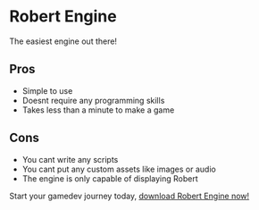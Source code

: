 # Robert Engine
The easiest engine out there!

## Pros
- Simple to use
- Doesnt require any programming skills
- Takes less than a minute to make a game

## Cons
- You cant write any scripts
- You cant put any custom assets like images or audio
- The engine is only capable of displaying Robert

Start your gamedev journey today, [download Robert Engine now!](https://github.com/fouadcorp/Robert_Engine/releases/latest)
